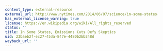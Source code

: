 ```yaml
---
content_type: external-resource
external_url: http://www.nytimes.com/2014/06/07/science/in-some-states-emissions-cuts-defy-skeptics.html?_r=0
has_external_license_warning: true
license: https://en.wikipedia.org/wiki/All_rights_reserved
status: ''
title: In Some States, Emissions Cuts Defy Skeptics
uid: 23baeb2f-ec27-45da-847e-4480b2bb248d
wayback_url: ''
---
```

